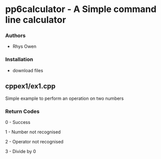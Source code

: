 # pp6calculator - A Simple command line calculator


### Authors

- Rhys Owen

### Installation

- download files

## cppex1/ex1.cpp


Simple example to perform an operation on two numbers

### Return Codes

0 - Success

1 - Number not recognised

2 - Operator not recognised

3 - Divide by 0


